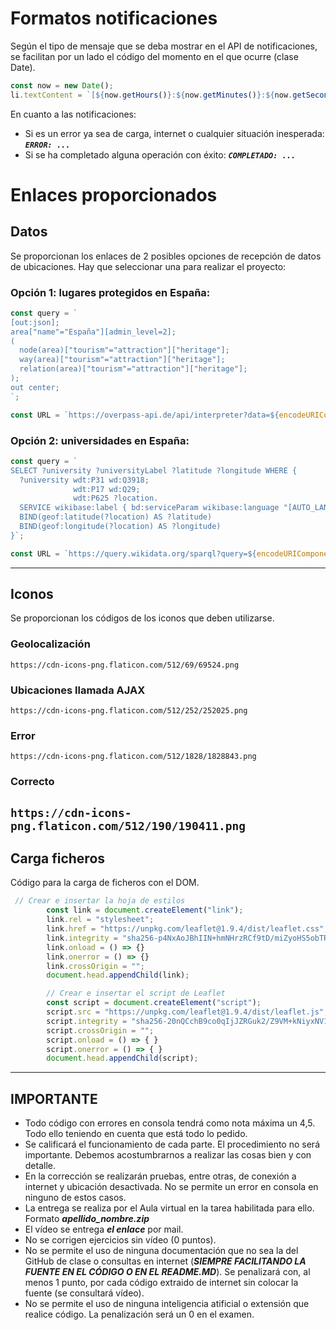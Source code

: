 # Formatos notificaciones
Según el tipo de mensaje que se deba mostrar en el API de notificaciones, se facilitan por un lado el código del momento en el que ocurre (clase Date).
```javascript
const now = new Date();
li.textContent = `[${now.getHours()}:${now.getMinutes()}:${now.getSeconds()}:${now.getMilliseconds()}] ${mensaje}`;
```
En cuanto a las notificaciones:
- Si es un error ya sea de carga, internet o cualquier situación inesperada: ***`ERROR: ...`***
- Si se ha completado alguna operación con éxito: ***`COMPLETADO: ...`***

# Enlaces proporcionados 

## Datos
Se proporcionan los enlaces de 2 posibles opciones de recepción de datos de ubicaciones. Hay que seleccionar una para realizar el proyecto:

### Opción 1: lugares protegidos en España: 
```javascript
const query = `
[out:json];
area["name"="España"][admin_level=2];
(
  node(area)["tourism"="attraction"]["heritage"];
  way(area)["tourism"="attraction"]["heritage"];
  relation(area)["tourism"="attraction"]["heritage"];
);
out center;
`;

const URL = `https://overpass-api.de/api/interpreter?data=${encodeURIComponent(query)}`;

```

### Opción 2: universidades en España:
```javascript
const query = `
SELECT ?university ?universityLabel ?latitude ?longitude WHERE {
  ?university wdt:P31 wd:Q3918;
              wdt:P17 wd:Q29;
              wdt:P625 ?location.
  SERVICE wikibase:label { bd:serviceParam wikibase:language "[AUTO_LANGUAGE],en". }
  BIND(geof:latitude(?location) AS ?latitude)
  BIND(geof:longitude(?location) AS ?longitude)
}`;

const URL = `https://query.wikidata.org/sparql?query=${encodeURIComponent(query)}&format=json`

```

---

## Iconos
Se proporcionan los códigos de los iconos que deben utilizarse.
### Geolocalización
`https://cdn-icons-png.flaticon.com/512/69/69524.png`
### Ubicaciones llamada AJAX
`https://cdn-icons-png.flaticon.com/512/252/252025.png`
### Error
`https://cdn-icons-png.flaticon.com/512/1828/1828843.png`
### Correcto
`https://cdn-icons-png.flaticon.com/512/190/190411.png`
---

## Carga ficheros
Código para la carga de ficheros con el DOM.
```javascript
 // Crear e insertar la hoja de estilos
        const link = document.createElement("link");
        link.rel = "stylesheet";
        link.href = "https://unpkg.com/leaflet@1.9.4/dist/leaflet.css";
        link.integrity = "sha256-p4NxAoJBhIIN+hmNHrzRCf9tD/miZyoHS5obTRR9BMY=";
        link.onload = () => {}
        link.onerror = () => {}
        link.crossOrigin = "";
        document.head.appendChild(link);

        // Crear e insertar el script de Leaflet
        const script = document.createElement("script");
        script.src = "https://unpkg.com/leaflet@1.9.4/dist/leaflet.js";
        script.integrity = "sha256-20nQCchB9co0qIjJZRGuk2/Z9VM+kNiyxNV1lvTlZBo=";
        script.crossOrigin = "";
        script.onload = () => { }
        script.onerror = () => { }
        document.head.appendChild(script);
```
---


## IMPORTANTE

- Todo código con errores en consola tendrá como nota máxima un 4,5. Todo ello teniendo en cuenta que está todo lo pedido.
- Se calificará el funcionamiento de cada parte. El procedimiento no será importante. Debemos acostumbrarnos a realizar las cosas bien y con detalle.
- En la corrección se realizarán pruebas, entre otras, de conexión a internet y ubicación desactivada. No se permite un error en consola en ninguno de estos casos.
- La entrega se realiza por el Aula virtual en la tarea habilitada para ello. Formato ***apellido_nombre.zip***
- El vídeo se entrega ***el enlace*** por mail.
- No se corrigen ejercicios sin vídeo (0 puntos).
- No se permite el uso de ninguna documentación que no sea la del GitHub de clase o consultas en internet (***SIEMPRE FACILITANDO LA FUENTE EN EL CÓDIGO O EN EL README.MD***). Se penalizará con, al menos 1 punto, por cada código extraido de internet sin colocar la fuente (se consultará vídeo).
- No se permite el uso de ninguna inteligencia atificial o extensión que realice código. La penalización será un 0 en el examen.